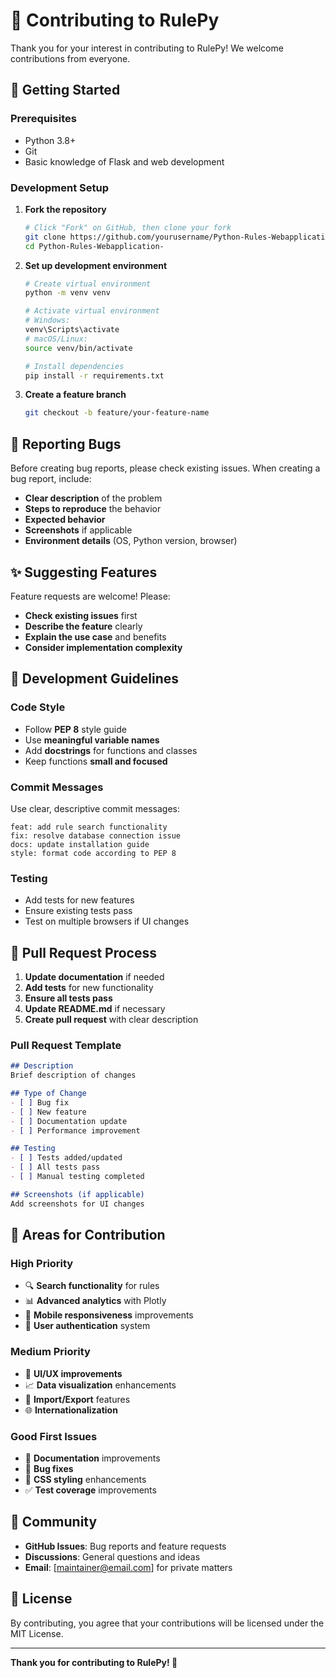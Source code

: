 # 🤝 Contributing to RulePy

Thank you for your interest in contributing to RulePy! We welcome contributions from everyone.

## 🚀 Getting Started

### Prerequisites
- Python 3.8+
- Git
- Basic knowledge of Flask and web development

### Development Setup

1. **Fork the repository**
   ```bash
   # Click "Fork" on GitHub, then clone your fork
   git clone https://github.com/yourusername/Python-Rules-Webapplication-.git
   cd Python-Rules-Webapplication-
   ```

2. **Set up development environment**
   ```bash
   # Create virtual environment
   python -m venv venv
   
   # Activate virtual environment
   # Windows:
   venv\Scripts\activate
   # macOS/Linux:
   source venv/bin/activate
   
   # Install dependencies
   pip install -r requirements.txt
   ```

3. **Create a feature branch**
   ```bash
   git checkout -b feature/your-feature-name
   ```

## 🐛 Reporting Bugs

Before creating bug reports, please check existing issues. When creating a bug report, include:

- **Clear description** of the problem
- **Steps to reproduce** the behavior
- **Expected behavior**
- **Screenshots** if applicable
- **Environment details** (OS, Python version, browser)

## ✨ Suggesting Features

Feature requests are welcome! Please:

- **Check existing issues** first
- **Describe the feature** clearly
- **Explain the use case** and benefits
- **Consider implementation complexity**

## 🔧 Development Guidelines

### Code Style
- Follow **PEP 8** style guide
- Use **meaningful variable names**
- Add **docstrings** for functions and classes
- Keep functions **small and focused**

### Commit Messages
Use clear, descriptive commit messages:
```
feat: add rule search functionality
fix: resolve database connection issue
docs: update installation guide
style: format code according to PEP 8
```

### Testing
- Add tests for new features
- Ensure existing tests pass
- Test on multiple browsers if UI changes

## 📝 Pull Request Process

1. **Update documentation** if needed
2. **Add tests** for new functionality
3. **Ensure all tests pass**
4. **Update README.md** if necessary
5. **Create pull request** with clear description

### Pull Request Template
```markdown
## Description
Brief description of changes

## Type of Change
- [ ] Bug fix
- [ ] New feature
- [ ] Documentation update
- [ ] Performance improvement

## Testing
- [ ] Tests added/updated
- [ ] All tests pass
- [ ] Manual testing completed

## Screenshots (if applicable)
Add screenshots for UI changes
```

## 🎯 Areas for Contribution

### High Priority
- 🔍 **Search functionality** for rules
- 📊 **Advanced analytics** with Plotly
- 📱 **Mobile responsiveness** improvements
- 🔐 **User authentication** system

### Medium Priority
- 🎨 **UI/UX improvements**
- 📈 **Data visualization** enhancements
- 🔄 **Import/Export** features
- 🌐 **Internationalization**

### Good First Issues
- 📝 **Documentation** improvements
- 🐛 **Bug fixes**
- 🎨 **CSS styling** enhancements
- ✅ **Test coverage** improvements

## 💬 Community

- **GitHub Issues**: Bug reports and feature requests
- **Discussions**: General questions and ideas
- **Email**: [maintainer@email.com] for private matters

## 📄 License

By contributing, you agree that your contributions will be licensed under the MIT License.

---

**Thank you for contributing to RulePy! 🙏**
